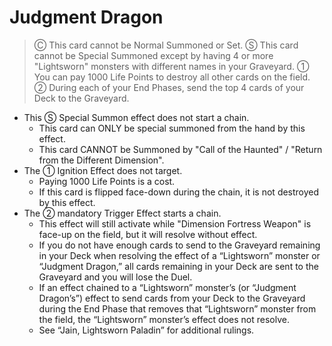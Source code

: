 # Judgment Dragon

> Ⓒ This card cannot be Normal Summoned or Set. Ⓢ This card cannot be Special Summoned except by having 4 or more "Lightsworn" monsters with different names in your Graveyard. ① You can pay 1000 Life Points to destroy all other cards on the field. ② During each of your End Phases, send the top 4 cards of your Deck to the Graveyard.

*   This Ⓢ Special Summon effect does not start a chain.
    *   This card can ONLY be special summoned from the hand by this effect.
    *   This card CANNOT be Summoned by "Call of the Haunted" / "Return from the Different Dimension".
*   The ① Ignition Effect does not target.
    *   Paying 1000 Life Points is a cost.
    *   If this card is flipped face-down during the chain, it is not destroyed by this effect.
*   The ② mandatory Trigger Effect starts a chain.
    *   This effect will still activate while "Dimension Fortress Weapon" is face-up on the field, but it will resolve without effect.
    *   If you do not have enough cards to send to the Graveyard remaining in your Deck when resolving the effect of a “Lightsworn” monster or “Judgment Dragon,” all cards remaining in your Deck are sent to the Graveyard and you will lose the Duel.
    *   If an effect chained to a “Lightsworn” monster’s (or “Judgment Dragon’s”) effect to send cards from your Deck to the Graveyard during the End Phase that removes that “Lightsworn” monster from the field, the “Lightsworn” monster’s effect does not resolve.
    *   See “Jain, Lightsworn Paladin” for additional rulings.
